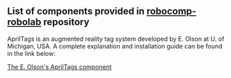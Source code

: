 ## List of components provided in [robocomp-robolab](https://github.com/robocomp/robocomp-robolab) repository ##

AprilTags is an augmented reality tag system developed by E. Olson at U. of Michigan, USA. A complete explanation and installation guide can be found in the link below:

[The E. Olson's AprilTags component](https://github.com/robocomp/robocomp-robolab/blob/master/components/apriltagsComp/README.md)

